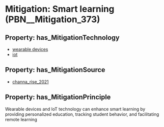 # Mitigation: __Smart learning__ (PBN__Mitigation_373)

## Property: has_MitigationTechnology

* [wearable devices](../Technology/PBN__Technology_3189)
* [iot](../Technology/PBN__Technology_277)

## Property: has_MitigationSource

* [channa_rise_2021](../Article/PBN__Article_99)

## Property: has_MitigationPrinciple

Wearable devices and IoT technology can enhance smart learning by providing personalized education, tracking student behavior, and facilitating remote learning

